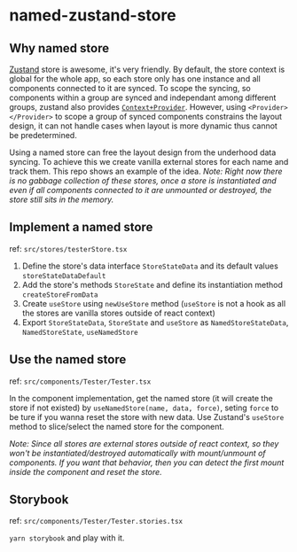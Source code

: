 # named-zustand-store

## Why named store

[Zustand](https://github.com/pmndrs/zustand) store is awesome, it's very friendly. By default, the store context is global for the whole app, so each store only has one instance and all components connected to it are synced. To scope the syncing, so components within a group are synced and independant among different groups, zustand also provides [`Context+Provider`](https://github.com/pmndrs/zustand#react-context). However, using `<Provider></Provider>` to scope a group of synced components constrains the layout design, it can not handle cases when layout is more dynamic thus cannot be predetermined.

Using a named store can free the layout design from the underhood data syncing. To achieve this we create vanilla external stores for each name and track them. This repo shows an example of the idea. *Note: Right now there is no gabbage collection of these stores, once a store is instantiated and even if all components connected to it are unmounted or destroyed, the store still sits in the memory.*


## Implement a named store

ref: `src/stores/testerStore.tsx`

1. Define the store's data interface `StoreStateData` and its default values `storeStateDataDefault`
2. Add the store's methods `StoreState` and define its instantiation method `createStoreFromData`
3. Create `useStore` using `newUseStore` method (`useStore` is not a hook as all the stores are vanilla stores outside of react context)
4. Export `StoreStateData`, `StoreState` and `useStore` as `NamedStoreStateData`, `NamedStoreState`, `useNamedStore`

## Use the named store

ref: `src/components/Tester/Tester.tsx`

In the component implementation, get the named store (it will create the store if not existed) by `useNamedStore(name, data, force)`, seting `force` to be ture if you wanna reset the store with new data. Use Zustand's `useStore` method to slice/select the named store for the component.

*Note: Since all stores are external stores outside of react context, so they won't be instantiated/destroyed automatically with mount/unmount of components. If you want that behavior, then you can detect the first mount inside the component and reset the store.*

## Storybook

ref: `src/components/Tester/Tester.stories.tsx`

`yarn storybook` and play with it.
